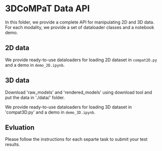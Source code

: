 # 3DCoMPaT Data API

In this folder, we provide a complete API for manipulating 2D and 3D data.
For each modality, we provide a set of dataloader classes and a notebook demo.

## 2D data
We provide ready-to-use dataloaders for loading 2D dataset in `compat2D.py` and a demo in `demo_2D.ipynb`.

## 3D data
Download 'raw_models' and 'rendered_models' using download tool and put the data in './data/' folder.

We provide ready-to-use dataloaders for loading 3D dataset in 'compat3D.py' and a demo in `demo_3D.ipynb`.

## Evluation
Please follow the instructions for each separte task to submit your test results.